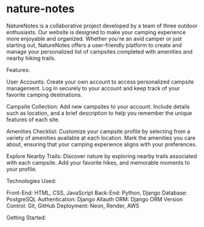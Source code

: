 # nature-notes
NatureNotes is a collaborative project developed by a team of three outdoor enthusiasts. Our website is designed to make your camping experience more enjoyable and organized. Whether you're an avid camper or just starting out, NatureNotes offers a user-friendly platform to create and manage your personalized list of campsites completed with amenities and nearby hiking trails.



Features:

User Accounts: Create your own account to access personalized campsite management. Log in securely to your account and keep track of your favorite camping destinations.

Campsite Collection: Add new campsites to your account. Include details such as location, and a brief description to help you remember the unique features of each site.

Amenities Checklist: Customize your campsite profile by selecting from a variety of amenities available at each location. Mark the amenities you care about, ensuring that your camping experience aligns with your preferences.

Explore Nearby Trails: Discover nature by exploring nearby trails associated with each campsite. Add your favorite hikes, and memorable moments to your profile.



Technologies Used:

Front-End: HTML, CSS, JavaScript
Back-End: Python, Django
Database: PostgreSQL
Authentication: Django Allauth
ORM: Django ORM
Version Control: Git, GitHub
Deployment: Neon, Render, AWS

Getting Started:

